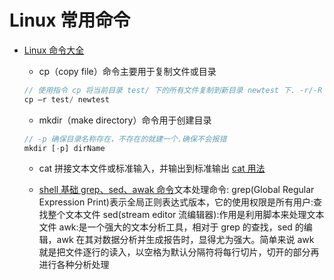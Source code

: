 <!--
 * @Author: TerryMin
 * @Date: 2023-06-05 17:44:39
 * @LastEditors: TerryMin
 * @LastEditTime: 2025-04-18 11:47:11
 * @Description: file not
-->

# Linux 常用命令

- [Linux 命令大全](https://www.runoob.com/linux/linux-command-manual.html)

  - cp（copy file）命令主要用于复制文件或目录

  ```js
  // 使用指令 cp 将当前目录 test/ 下的所有文件复制到新目录 newtest 下. -r/-R (递归：recursion)
  cp –r test/ newtest
  ```

  - mkdir（make directory）命令用于创建目录

  ```js
  // -p 确保目录名称存在，不存在的就建一个.确保不会报错
  mkdir [-p] dirName
  ```

  - cat 拼接文本文件或标准输入，并输出到标准输出 [cat 用法](https://blog.csdn.net/weixin_41830716/article/details/106725464)

  - [shell 基础 grep、sed、awak 命令](https://zhuanlan.zhihu.com/p/110983126)文本处理命令:
    grep(Global Regular Expression Print)表示全局正则表达式版本，它的使用权限是所有用户:查找整个文本文件
    sed(stream editor 流编辑器):作用是利用脚本来处理文本文件
    awk:是一个强大的文本分析工具，相对于 grep 的查找，sed 的编辑，awk 在其对数据分析并生成报告时，显得尤为强大。简单来说 awk 就是把文件逐行的读入，以空格为默认分隔符将每行切片，切开的部分再进行各种分析处理

